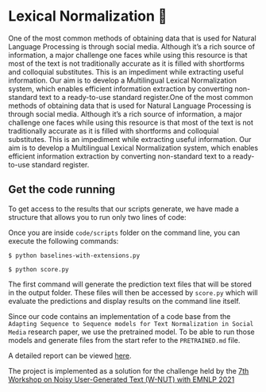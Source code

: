 # Lexical Normalization 💬
One of the most common methods of obtaining data that is used for Natural Language Processing is through social media. Although it’s a rich source of information, a major challenge one faces while using this resource is that most of the text is not traditionally accurate as it is filled with shortforms and colloquial substitutes. This is an impediment while extracting useful information. Our aim is to develop a Multilingual Lexical Normalization system, which enables efficient information extraction by converting non-standard text to a ready-to-use standard register.One of the most common methods of obtaining data that is used for Natural Language Processing is through social media. Although it’s a rich source of information, a major challenge one faces while using this resource is that most of the text is not traditionally accurate as it is filled with shortforms and colloquial substitutes. This is an impediment while extracting useful information. Our aim is to develop a Multilingual Lexical Normalization system, which enables efficient information extraction by converting non-standard text to a ready-to-use standard register.

## Get the code running
To get access to the results that our scripts generate, we have made a structure that allows you to run only two lines of code:

Once you are inside `code/scripts` folder on the command line, you can execute the following commands:

```
$ python baselines-with-extensions.py
```
```
$ python score.py
```


The first command will generate the prediction text files that will be stored in the output folder. These files will then be accessed by `score.py` which will evaluate the predictions and display results on the command line itself.

Since our code contains an implementation of a code base from the `Adapting Sequence to Sequence models for Text Normalization in Social Media` research paper, we use the pretrained model. To be able to run those models and generate files from the start refer to the `PRETRAINED.md` file.

A detailed report can be viewed [here](https://drive.google.com/file/d/1mgeCNgofnTRcDA8IjJxOsDkd0R_Dxgwa/view?usp=sharing).

The project is implemented as a solution for the challenge held by the [7th Workshop on Noisy User-Generated Text (W-NUT) with EMNLP 2021](https://noisy-text.github.io/2021/multi-lexnorm.html)
